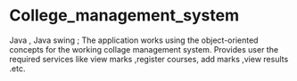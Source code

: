 # College_management_system
Java , Java swing ; The application works using the object-oriented concepts for the working collage management system. Provides user the required services like view marks ,register courses, add marks ,view results .etc. 
